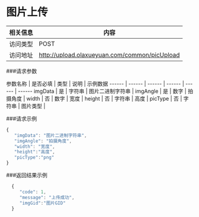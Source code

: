 # 图片上传
 相关信息 | 内容
 ------ | ------
 访问类型 | POST
 访问地址 | http://upload.olaxueyuan.com/common/picUpload

###请求参数

 参数名称 | 是否必填 | 类型 | 说明 | 示例数据
 ------ | ------ | ------ | ------ | ------ | ------
 imgData | 是 | 字符串 | 图片二进制字符串 | 
 imgAngle | 是 | 数字 | 拍摄角度 | 
 width | 否 | 数字 | 宽度 | 
 height | 否 | 字符串 | 高度 | 
 picType | 否 | 字符串 | 图片类型 | 

###请求示例
```javascript
{
   "imgData": "图片二进制字符串",
   "imgAngle": "拍摄角度",
   "width": "宽度",
   "height":"高度",
   "picType":"png"
}
```

###返回结果示例

```javascript
  {
     "code": 1,
     "message": "上传成功",
     "imgGid":"图片GID"
  }

```
